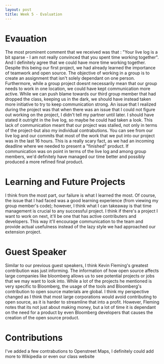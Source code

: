 ```yaml
---
layout: post
title: Week 5 - Evaluation
---
```


# Evauation

The most prominent comment that we received was that : "Your live log is a bit sparse - I am not really convinced that you spent time working together". And I definitely agree that we could have more time working together. Despite this being our first project, we had already learned the importance of teamwork and open source. The objective of working in a group is to create an assignment that isn't solely dependant on one person. Furthermore, while a group project doesnt necessarily mean that our group needs to work in one location, we could have kept communication more active. While we can push blame towards our third group member that had dropped the class, keeping us in the dark, we should have instead taken more initiative to try to keep communication strong. An issue that I realized during the project was that when there was an issue that I could not figure out working on the project, I didn't tell my partner until later. I should have stated it outright in the live log, so maybe he could had taken a look. This lack of communication meant that our project was stalled, not only in terms of the project-but also my individual contrabutions. You can see from our live log and our commits that most of the work that we put into our project was in the last 16 hours. This is a really scary fact, as we had an incoming deadline where we needed to present a "finished" product. If communication was on point in terms of the live log and among group members, we'd definitely have managed our time better and possibly produced a more refined final product. 

# Learning and Future Projects

I think from the most part, our failure is what I learned the most. Of course, the issue that I had faced was a good learning experience (from viewing my group member's code); however, I think what I can takeaway is that time management is crucial to any successful project. I think if there's a project I want to work on next, it'll be one that has active contributers and developers. This way it'll encourage communication to the team and provide actual usefulness instead of the lazy style we had approached our extension project.

# Guest Speaker

Similar to our previous guest speakers, I think Kevin Fleming's greatest contribution was just informing. The information of how open source affects large companies like bloomberg allows us to see potential projects or jobs that we may want to look into. While a lot of the projects he mentioned is very specific to Bloomberg, the usage of the tools and Bloomberg's contribution to open source materials are global. I think my perspective changed as I think that most large corporations would avoid contributing to open source, as it is harder to streamline that into a profit. However, Fleming notes that its not just about making money, but a lot of time it is dependant on the need for a product by even Bloomberg developers that causes the creation of the open source product. 

# Contributions 
I've added a few contrabutions to Openstreet Maps, I definitely could add more to Wikipedia or even our class website 

